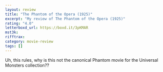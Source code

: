 ```yaml
---
layout: review
title: "The Phantom of the Opera (1925)"
excerpt: "My review of The Phantom of the Opera (1925)"
rating: "4.0"
letterboxd_url: https://boxd.it/3pKMAR
mst3k:
rifftrax:
category: movie-review
tags: []
---
```


Uh, this rules, why is this not the canonical Phantom movie for the Universal Monsters collection??
